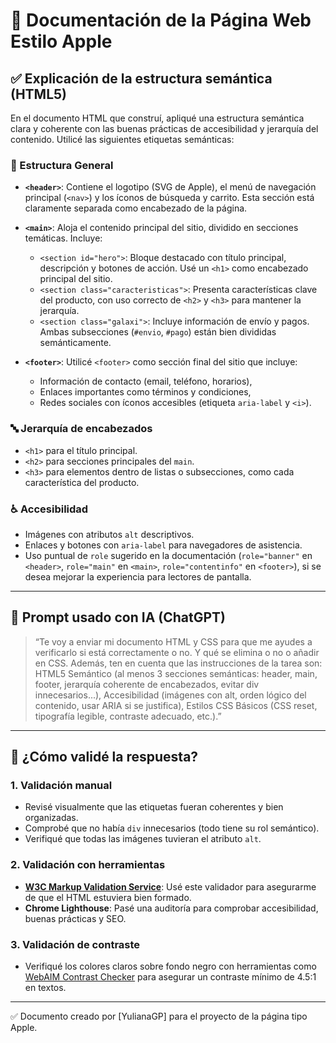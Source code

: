 # 🧾 Documentación de la Página Web Estilo Apple

## ✅ Explicación de la estructura semántica (HTML5)

En el documento HTML que construí, apliqué una estructura semántica clara y coherente con las buenas prácticas de accesibilidad y jerarquía del contenido. Utilicé las siguientes etiquetas semánticas:

### 🧱 Estructura General

- **`<header>`**: Contiene el logotipo (SVG de Apple), el menú de navegación principal (`<nav>`) y los íconos de búsqueda y carrito. Esta sección está claramente separada como encabezado de la página.

- **`<main>`**: Aloja el contenido principal del sitio, dividido en secciones temáticas. Incluye:
  - `<section id="hero">`: Bloque destacado con título principal, descripción y botones de acción. Usé un `<h1>` como encabezado principal del sitio.
  - `<section class="caracteristicas">`: Presenta características clave del producto, con uso correcto de `<h2>` y `<h3>` para mantener la jerarquía.
  - `<section class="galaxi">`: Incluye información de envío y pagos. Ambas subsecciones (`#envio`, `#pago`) están bien divididas semánticamente.

- **`<footer>`**: Utilicé `<footer>` como sección final del sitio que incluye:
  - Información de contacto (email, teléfono, horarios),
  - Enlaces importantes como términos y condiciones,
  - Redes sociales con íconos accesibles (etiqueta `aria-label` y `<i>`).

### 🔤 Jerarquía de encabezados

- `<h1>` para el título principal.
- `<h2>` para secciones principales del `main`.
- `<h3>` para elementos dentro de listas o subsecciones, como cada característica del producto.

### ♿ Accesibilidad

- Imágenes con atributos `alt` descriptivos.
- Enlaces y botones con `aria-label` para navegadores de asistencia.
- Uso puntual de `role` sugerido en la documentación (`role="banner"` en `<header>`, `role="main"` en `<main>`, `role="contentinfo"` en `<footer>`), si se desea mejorar la experiencia para lectores de pantalla.

---

## 🤖 Prompt usado con IA (ChatGPT)

> “Te voy a enviar mi documento HTML y CSS para que me ayudes a verificarlo si está correctamente o no. Y qué se elimina o no o añadir en CSS. Además, ten en cuenta que las instrucciones de la tarea son: HTML5 Semántico (al menos 3 secciones semánticas: header, main, footer, jerarquía coherente de encabezados, evitar div innecesarios...), Accesibilidad (imágenes con alt, orden lógico del contenido, usar ARIA si se justifica), Estilos CSS Básicos (CSS reset, tipografía legible, contraste adecuado, etc.).”

---

## 🧪 ¿Cómo validé la respuesta?

### 1. Validación manual

- Revisé visualmente que las etiquetas fueran coherentes y bien organizadas.
- Comprobé que no había `div` innecesarios (todo tiene su rol semántico).
- Verifiqué que todas las imágenes tuvieran el atributo `alt`.

### 2. Validación con herramientas

- **[W3C Markup Validation Service](https://validator.w3.org/)**: Usé este validador para asegurarme de que el HTML estuviera bien formado.
- **Chrome Lighthouse**: Pasé una auditoría para comprobar accesibilidad, buenas prácticas y SEO.

### 3. Validación de contraste

- Verifiqué los colores claros sobre fondo negro con herramientas como [WebAIM Contrast Checker](https://webaim.org/resources/contrastchecker/) para asegurar un contraste mínimo de 4.5:1 en textos.

---

✅ Documento creado por [YulianaGP] para el proyecto de la página tipo Apple.
